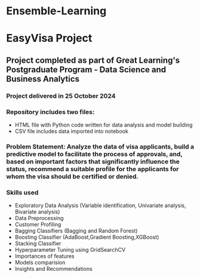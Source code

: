 # Ensemble-Learning
# EasyVisa Project

## Project completed as part of Great Learning's Postgraduate Program - Data Science and Business Analytics

### Project delivered in 25 October 2024
### Repository includes two files:
* HTML file with Python code written for data analysis and model building
* CSV file includes data imported into notebook
   
### Problem Statement: Analyze the data of visa applicants, build a predictive model to facilitate the process of approvals, and, based on important factors that significantly influence the status, recommend a suitable profile for the applicants for whom the visa should be certified or denied.

### Skills used
* Exploratory Data Analysis (Variable identification, Univariate analysis, Bivariate analysis)
* Data Preprocessing
* Customer Profiling
* Bagging Classifiers (Bagging and Random Forest)
* Boosting Classifier (AdaBoost,Gradient Boosting,XGBoost)
* Stacking Classifier
* Hyperparameter Tuning using GridSearchCV
* Importances of features
* Models comparision
* Insights and Recommendations
